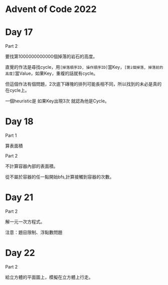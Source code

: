 Advent of Code 2022
===

# Day 17

Part 2

要找第1000000000000個掉落的岩石的高度。

直覺的作法是尋找cycle，用`[掉落順序ID, 操作順序ID]`當Key，`[第i個掉落, 掉落前的高度]`當Value，如果Key，重複的話就有cycle。

但這個作法有個問題，2次底下磚塊的排列可能長相不同，所以找到的未必是真的在cycle上。

一個heuristic是 如果Key出現3次 就認為他是Cycle。

# Day 18

Part 1

算表面積

Part 2

不計算容器內部的表面積。

從不屬於容器的任一點開始bfs,計算接觸到容器的次數。

# Day 21

Part 2

解一元一次方程式。

注意：題目限制、浮點數問題

# Day 22

Part 2

給立方體的平面圖上，模擬在立方體上行走。
